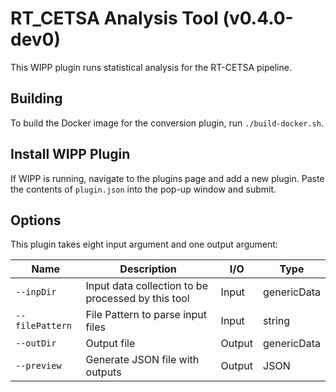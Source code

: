 # RT_CETSA Analysis Tool (v0.4.0-dev0)

This WIPP plugin runs statistical analysis for the RT-CETSA pipeline.

## Building

To build the Docker image for the conversion plugin, run
`./build-docker.sh`.

## Install WIPP Plugin

If WIPP is running, navigate to the plugins page and add a new plugin. Paste the contents of `plugin.json` into the pop-up window and submit.

## Options

This plugin takes eight input argument and one output argument:

| Name            | Description                                        | I/O    | Type        |
|-----------------|----------------------------------------------------|--------|-------------|
| `--inpDir`      | Input data collection to be processed by this tool | Input  | genericData |
| `--filePattern` | File Pattern to parse input files                  | Input  | string      |
| `--outDir`      | Output file                                        | Output | genericData |
| `--preview`     | Generate JSON file with outputs                    | Output | JSON        |
